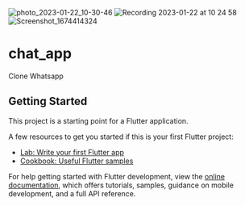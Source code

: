 ![photo_2023-01-22_10-30-46](https://user-images.githubusercontent.com/99340578/213934882-36009980-b9dd-4e17-82e3-ed0f4261701f.jpg)
![Recording 2023-01-22 at 10 24 58](https://user-images.githubusercontent.com/99340578/213934885-199620a0-3aea-4219-a9e9-9bb950b3fbe5.gif)
![Screenshot_1674414324](https://user-images.githubusercontent.com/99340578/213934886-d3e41779-4fe1-4875-a08e-9f4689c837b9.png)
# chat_app

Clone Whatsapp

## Getting Started

This project is a starting point for a Flutter application.

A few resources to get you started if this is your first Flutter project:

- [Lab: Write your first Flutter app](https://docs.flutter.dev/get-started/codelab)
- [Cookbook: Useful Flutter samples](https://docs.flutter.dev/cookbook)

For help getting started with Flutter development, view the
[online documentation](https://docs.flutter.dev/), which offers tutorials,
samples, guidance on mobile development, and a full API reference.







